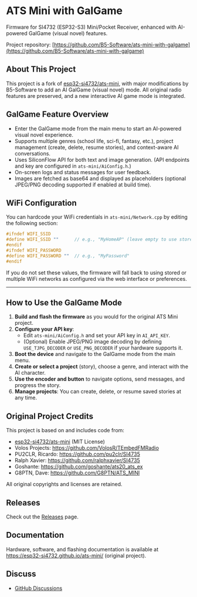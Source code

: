 
# ATS Mini with GalGame

Firmware for SI4732 (ESP32-S3) Mini/Pocket Receiver, enhanced with AI-powered GalGame (visual novel) features.

Project repository: [https://github.com/B5-Software/ats-mini-with-galgame](https://github.com/B5-Software/ats-mini-with-galgame)

## About This Project

This project is a fork of [esp32-si4732/ats-mini](https://github.com/esp32-si4732/ats-mini), with major modifications by B5-Software to add an AI GalGame (visual novel) mode. All original radio features are preserved, and a new interactive AI game mode is integrated.

## GalGame Feature Overview

- Enter the GalGame mode from the main menu to start an AI-powered visual novel experience.
- Supports multiple genres (school life, sci-fi, fantasy, etc.), project management (create, delete, resume stories), and context-aware AI conversations.
- Uses SiliconFlow API for both text and image generation. (API endpoints and key are configured in `ats-mini/AiConfig.h`.)
- On-screen logs and status messages for user feedback.
- Images are fetched as base64 and displayed as placeholders (optional JPEG/PNG decoding supported if enabled at build time).


## WiFi Configuration

You can hardcode your WiFi credentials in `ats-mini/Network.cpp` by editing the following section:

```cpp
#ifndef WIFI_SSID
#define WIFI_SSID ""      // e.g., "MyHomeAP" (leave empty to use stored/multiple networks)
#endif
#ifndef WIFI_PASSWORD
#define WIFI_PASSWORD ""  // e.g., "MyPassword"
#endif
```

If you do not set these values, the firmware will fall back to using stored or multiple WiFi networks as configured via the web interface or preferences.

---

## How to Use the GalGame Mode

1. **Build and flash the firmware** as you would for the original ATS Mini project.
2. **Configure your API key**:
	- Edit `ats-mini/AiConfig.h` and set your API key in `AI_API_KEY`.
	- (Optional) Enable JPEG/PNG image decoding by defining `USE_TJPG_DECODER` or `USE_PNG_DECODER` if your hardware supports it.
3. **Boot the device** and navigate to the GalGame mode from the main menu.
4. **Create or select a project** (story), choose a genre, and interact with the AI character.
5. **Use the encoder and button** to navigate options, send messages, and progress the story.
6. **Manage projects**: You can create, delete, or resume saved stories at any time.

## Original Project Credits

This project is based on and includes code from:

* [esp32-si4732/ats-mini](https://github.com/esp32-si4732/ats-mini) (MIT License)
* Volos Projects:    https://github.com/VolosR/TEmbedFMRadio
* PU2CLR, Ricardo:   https://github.com/pu2clr/SI4735
* Ralph Xavier:      https://github.com/ralphxavier/SI4735
* Goshante:          https://github.com/goshante/ats20_ats_ex
* G8PTN, Dave:       https://github.com/G8PTN/ATS_MINI

All original copyrights and licenses are retained.

## Releases

Check out the [Releases](https://github.com/B5-Software/ats-mini-with-galgame/releases) page.

## Documentation

Hardware, software, and flashing documentation is available at <https://esp32-si4732.github.io/ats-mini/> (original project).

## Discuss

* [GitHub Discussions](https://github.com/esp32-si4732/ats-mini/discussions)

